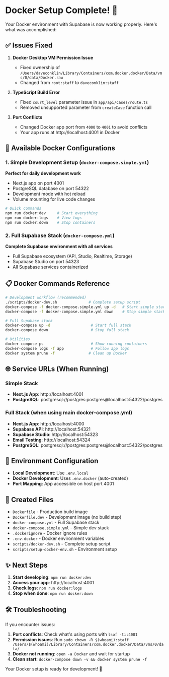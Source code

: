 # Docker Setup Complete! 🐳

Your Docker environment with Supabase is now working properly. Here's what was accomplished:

## ✅ Issues Fixed

1. **Docker Desktop VM Permission Issue**
   - Fixed ownership of `/Users/daveconklin/Library/Containers/com.docker.docker/Data/vms/0/data/Docker.raw`
   - Changed from `root:staff` to `daveconklin:staff`

2. **TypeScript Build Error**
   - Fixed `court_level` parameter issue in `app/api/cases/route.ts`
   - Removed unsupported parameter from `createCase` function call

3. **Port Conflicts**
   - Changed Docker app port from `4000` to `4001` to avoid conflicts
   - Your app runs at http://localhost:4001 in Docker

## 🚀 Available Docker Configurations

### 1. Simple Development Setup (`docker-compose.simple.yml`)
**Perfect for daily development work**
- Next.js app on port 4001
- PostgreSQL database on port 54322
- Development mode with hot reload
- Volume mounting for live code changes

```bash
# Quick commands
npm run docker:dev     # Start everything
npm run docker:logs    # View logs
npm run docker:down    # Stop containers
```

### 2. Full Supabase Stack (`docker-compose.yml`)
**Complete Supabase environment with all services**
- Full Supabase ecosystem (API, Studio, Realtime, Storage)
- Supabase Studio on port 54323
- All Supabase services containerized

## 📋 Docker Commands Reference

```bash
# Development workflow (recommended)
./scripts/docker-dev.sh              # Complete setup script
docker-compose -f docker-compose.simple.yml up -d   # Start simple stack
docker-compose -f docker-compose.simple.yml down    # Stop simple stack

# Full Supabase stack
docker-compose up -d                  # Start full stack
docker-compose down                   # Stop full stack

# Utilities
docker-compose ps                     # Show running containers
docker-compose logs -f app            # Follow app logs
docker system prune -f               # Clean up Docker
```

## 🌐 Service URLs (When Running)

### Simple Stack
- **Next.js App**: http://localhost:4001
- **PostgreSQL**: postgresql://postgres:postgres@localhost:54322/postgres

### Full Stack (when using main docker-compose.yml)
- **Next.js App**: http://localhost:4000
- **Supabase API**: http://localhost:54321
- **Supabase Studio**: http://localhost:54323
- **Email Testing**: http://localhost:54324
- **PostgreSQL**: postgresql://postgres:postgres@localhost:54322/postgres

## 🔧 Environment Configuration

- **Local Development**: Use `.env.local`
- **Docker Development**: Uses `.env.docker` (auto-created)
- **Port Mapping**: App accessible on host port 4001

## 📁 Created Files

- `Dockerfile` - Production build image
- `Dockerfile.dev` - Development image (no build step)
- `docker-compose.yml` - Full Supabase stack
- `docker-compose.simple.yml` - Simple dev stack
- `.dockerignore` - Docker ignore rules
- `.env.docker` - Docker environment variables
- `scripts/docker-dev.sh` - Complete setup script
- `scripts/setup-docker-env.sh` - Environment setup

## ✨ Next Steps

1. **Start developing**: `npm run docker:dev`
2. **Access your app**: http://localhost:4001
3. **Check logs**: `npm run docker:logs`
4. **Stop when done**: `npm run docker:down`

## 🛠 Troubleshooting

If you encounter issues:

1. **Port conflicts**: Check what's using ports with `lsof -ti:4001`
2. **Permission issues**: Run `sudo chown -R $(whoami):staff /Users/$(whoami)/Library/Containers/com.docker.docker/Data/vms/0/data/`
3. **Docker not running**: `open -a Docker` and wait for startup
4. **Clean start**: `docker-compose down -v && docker system prune -f`

Your Docker setup is ready for development! 🎉
